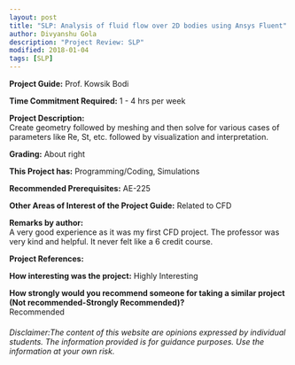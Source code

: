 ```yaml
---
layout: post
title: "SLP: Analysis of fluid flow over 2D bodies using Ansys Fluent"
author: Divyanshu Gola
description: "Project Review: SLP"
modified: 2018-01-04
tags: [SLP]
---
```


**Project Guide:** Prof. Kowsik Bodi

**Time Commitment Required:** 1 - 4 hrs per week

**Project Description:**  
Create geometry followed by meshing and then solve for various cases of parameters like Re,  St,  etc. followed by visualization and interpretation. 

**Grading:** About right

**This Project has:** Programming/Coding, Simulations

**Recommended Prerequisites:** AE-225

**Other Areas of Interest of the Project Guide:** Related to CFD

**Remarks by author:**  
A very good experience as it was my first CFD project. The professor was very kind and helpful. It never felt like a 6 credit course. 

**Project References:**  


**How interesting was the project:** Highly Interesting

**How strongly would you recommend someone for taking a similar project (Not recommended-Strongly Recommended)?**  
Recommended

###### Disclaimer:The content of this website are opinions expressed by individual students. The information provided is for guidance purposes. Use the information at your own risk. 
